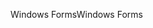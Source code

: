 <span data-ttu-id="161e0-101">Windows Forms</span><span class="sxs-lookup"><span data-stu-id="161e0-101">Windows Forms</span></span>